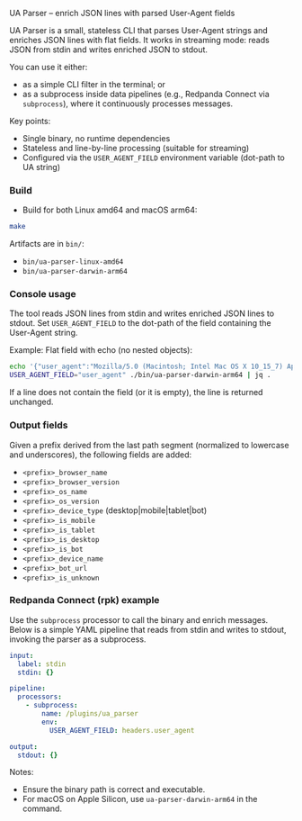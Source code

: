 UA Parser – enrich JSON lines with parsed User-Agent fields

UA Parser is a small, stateless CLI that parses User-Agent strings and enriches JSON lines with flat fields. It works in streaming mode: reads JSON from stdin and writes enriched JSON to stdout.

You can use it either:
- as a simple CLI filter in the terminal; or
- as a subprocess inside data pipelines (e.g., Redpanda Connect via `subprocess`), where it continuously processes messages.

Key points:
- Single binary, no runtime dependencies
- Stateless and line-by-line processing (suitable for streaming)
- Configured via the `USER_AGENT_FIELD` environment variable (dot-path to UA string)

### Build

- Build for both Linux amd64 and macOS arm64:
```bash
make
```

Artifacts are in `bin/`:
- `bin/ua-parser-linux-amd64`
- `bin/ua-parser-darwin-arm64`

### Console usage

The tool reads JSON lines from stdin and writes enriched JSON lines to stdout. Set `USER_AGENT_FIELD` to the dot-path of the field containing the User-Agent string.

Example:
Flat field with echo (no nested objects):
```bash
echo '{"user_agent":"Mozilla/5.0 (Macintosh; Intel Mac OS X 10_15_7) AppleWebKit/537.36 (KHTML, like Gecko) Chrome/137.0.0.0 Safari/537.36"}' | \
USER_AGENT_FIELD="user_agent" ./bin/ua-parser-darwin-arm64 | jq .
```

If a line does not contain the field (or it is empty), the line is returned unchanged.

### Output fields

Given a prefix derived from the last path segment (normalized to lowercase and underscores), the following fields are added:
- `<prefix>_browser_name`
- `<prefix>_browser_version`
- `<prefix>_os_name`
- `<prefix>_os_version`
- `<prefix>_device_type` (desktop|mobile|tablet|bot)
- `<prefix>_is_mobile`
- `<prefix>_is_tablet`
- `<prefix>_is_desktop`
- `<prefix>_is_bot`
- `<prefix>_device_name`
- `<prefix>_bot_url`
- `<prefix>_is_unknown`

### Redpanda Connect (rpk) example

Use the `subprocess` processor to call the binary and enrich messages. Below is a simple YAML pipeline that reads from stdin and writes to stdout, invoking the parser as a subprocess.

```yaml
input:
  label: stdin
  stdin: {}

pipeline:
  processors:
    - subprocess:
        name: /plugins/ua_parser
        env:
          USER_AGENT_FIELD: headers.user_agent

output:
  stdout: {}
```

Notes:
- Ensure the binary path is correct and executable.
- For macOS on Apple Silicon, use `ua-parser-darwin-arm64` in the command.
